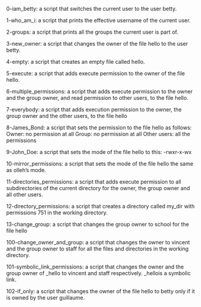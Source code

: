 0-iam_betty: a script that switches the current user to the user betty.

1-who_am_i: a script that prints the effective username of the current user.

2-groups: a script that prints all the groups the current user is part of.  

3-new_owner:  a script that changes the owner of the file hello to the user betty.

4-empty: a script that creates an empty file called hello.

5-execute: a script that adds execute permission to the owner of the file hello.

6-multiple_permissions: a script that adds execute permission to the owner and the group owner, and read permission to other users, to the file hello.

7-everybody: a script that adds execution permission to the owner, the group owner and the other users, to the file hello

8-James_Bond:  a script that sets the permission to the file hello as follows:
    Owner: no permission at all
    Group: no permission at all
    Other users: all the permissions

9-John_Doe: a script that sets the mode of the file hello to this: -rwxr-x-wx

10-mirror_permissions: a script that sets the mode of the file hello the same as olleh’s mode.

11-directories_permissions: a script that adds execute permission to all subdirectories of the current directory for the owner, the group owner and all other users.

12-directory_permissions: a script that creates a directory called my_dir with permissions 751 in the working directory.

13-change_group: a script that changes the group owner to school for the file hello

100-change_owner_and_group: a script that changes the owner to vincent and the group owner to staff for all the files and directories in the working directory.

101-symbolic_link_permissions: a script that changes the owner and the group owner of _hello to vincent and staff respectively. _hellois a symbolic link.

102-if_only: a script that changes the owner of the file hello to betty only if it is owned by the user guillaume.


